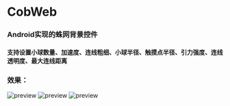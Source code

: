 # CobWeb
### Android实现的蛛网背景控件

#### 支持设置小球数量、加速度、连线粗细、小球半径、触摸点半径、引力强度、连线透明度、最大连线距离

### 效果：
![preview](https://s2.ax1x.com/2019/03/19/AnyGB4.gif) ![preview](https://s2.ax1x.com/2019/03/19/An6KVH.gif) ![preview](https://s2.ax1x.com/2019/03/19/An6VxK.gif)
